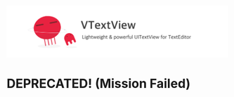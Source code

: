 
<img src="https://github.com/GeekTree0101/VTextView/blob/master/res/banner.jpg?raw=true" />

# DEPRECATED! (Mission Failed)
